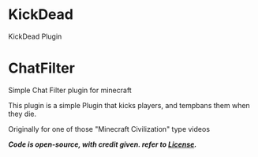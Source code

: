 # KickDead
KickDead Plugin

# ChatFilter
Simple Chat Filter plugin for minecraft

This plugin is a simple Plugin that kicks players, and tempbans them when they die.

Originally for one of those "Minecraft Civilization" type videos


***Code is open-source, with credit given. refer to [License](https://github.com/Cats1337/KickDead/blob/main/LICENSE).***